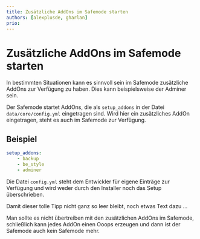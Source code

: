 ```yaml
---
title: Zusätzliche AddOns im Safemode starten
authors: [alexplusde, gharlan]
prio:
---
```


# Zusätzliche AddOns im Safemode starten

In bestimmten Situationen kann es sinnvoll sein im Safemode zusätzliche AddOns zur Verfügung zu haben. Dies kann beispielsweise der Adminer sein.

Der Safemode startet AddOns, die als `setup_addons` in der Datei `data/core/config.yml` eingetragen sind. Wird hier ein zusätzliches AddOn eingetragen, steht es auch im Safemode zur Verfügung.

## Beispiel

```yml
setup_addons:
    - backup
    - be_style
    - adminer
```

Die Datei `config.yml` steht dem Entwickler für eigene Einträge zur Verfügung und wird weder durch den Installer noch das Setup überschrieben.

Damit dieser tolle Tipp nicht ganz so leer bleibt, noch etwas Text dazu ...

Man sollte es nicht übertreiben mit den zusätzlichen AddOns im Safemode, schließlich kann jedes AddOn einen Ooops erzeugen und dann ist der Safemode auch kein Safemode mehr.
